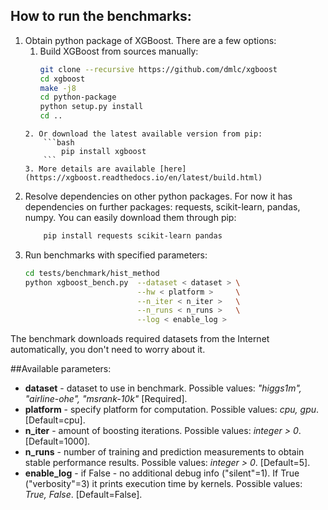 ## How to run the benchmarks:
1. Obtain python package of XGBoost. There are a few options:
    1. Build XGBoost from sources manually:
        ```bash
        git clone --recursive https://github.com/dmlc/xgboost
        cd xgboost
        make -j8
        cd python-package
        python setup.py install
        cd ..
    ```
    2. Or download the latest available version from pip:
        ```bash
            pip install xgboost
        ```
    3. More details are available [here](https://xgboost.readthedocs.io/en/latest/build.html)

2. Resolve dependencies on other python packages. For now it has dependencies on further packages: requests, scikit-learn, pandas, numpy. You can easily download them through pip:
    ```bash
        pip install requests scikit-learn pandas
    ```
3. Run benchmarks with specified parameters:
    ```bash
    cd tests/benchmark/hist_method
    python xgboost_bench.py  --dataset < dataset > \
                             --hw < platform >     \
                             --n_iter < n_iter >   \
                             --n_runs < n_runs >   \
                             --log < enable_log >
    ```

The benchmark downloads required datasets from the Internet automatically, you don't need to worry about it.

##Available parameters:
* **dataset**    - dataset to use in benchmark. Possible values: *"higgs1m", "airline-ohe", "msrank-10k"* [Required].
* **platform**   - specify platform for computation. Possible values: *cpu, gpu*. [Default=cpu].
* **n_iter**     - amount of boosting iterations. Possible values: *integer > 0*. [Default=1000].
* **n_runs**     - number of training and prediction measurements to obtain stable performance results. Possible values: *integer > 0*. [Default=5].
* **enable_log** - if False - no additional debug info ("silent"=1). If True ("verbosity"=3) it prints execution time by kernels. Possible values: *True, False*. [Default=False].
